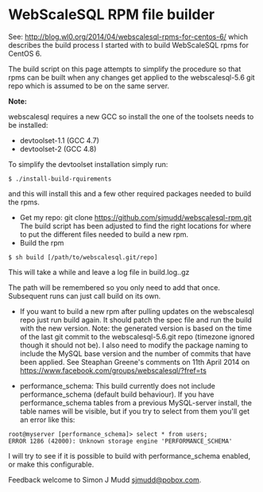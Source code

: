# WebScaleSQL RPM file builder

See: http://blog.wl0.org/2014/04/webscalesql-rpms-for-centos-6/
which describes the build process I started with to build
WebScaleSQL rpms for CentOS 6.

The build script on this page attempts to simplify the procedure
so that rpms can be built when any changes get applied to the
webscalesql-5.6 git repo which is assumed to be on the same server.

**Note:**

webscalesql requires a new GCC so install the one of the toolsets
needs to be installed:

- devtoolset-1.1 (GCC 4.7)
- devtoolset-2 (GCC 4.8)

To simplify the devtoolset installation simply run:

```
$ ./install-build-rquirements
```

and this will install this and a few other required packages needed to
build the rpms.

- Get my repo: git clone https://github.com/sjmudd/webscalesql-rpm.git
The build script has been adjusted to find the right locations for where
to put the different files needed to build a new rpm.
- Build the rpm
```
$ sh build [/path/to/webscalesql.git/repo]
```
This will take a while and leave a log file in build.log.<timestamp>.gz

The path will be remembered so you only need to add that once. Subsequent
runs can just call build on its own.

- If you want to build a new rpm after pulling updates on the webscalesql repo
just run build again. It should patch the spec file and run the build with the
new version.  Note: the generated version is based on the time of the last
git commit to the webscalesql-5.6.git repo (timezone ignored though it should
not be).  I also need to modify the package naming to include the MySQL
base version and the number of commits that have been applied. See
Steaphan Greene's comments on 11th April 2014 on https://www.facebook.com/groups/webscalesql/?fref=ts

- performance_schema: This build currently does not include
performance_schema (default build behaviour). If you have
performance_schema tables from a previous MySQL-server install, the table
names will be visible, but if you try to select from them you'll get an
error like this:
```
root@myserver [performance_schema]> select * from users;
ERROR 1286 (42000): Unknown storage engine 'PERFORMANCE_SCHEMA'
```
I will try to see if it is possible to build with performance_schema
enabled, or make this configurable.

Feedback welcome to Simon J Mudd <sjmudd@pobox.com>.
